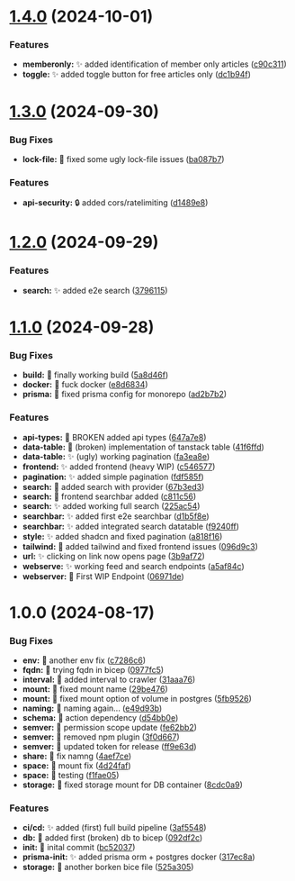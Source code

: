 # [1.4.0](https://github.com/Err0r51/icewar/compare/v1.3.0...v1.4.0) (2024-10-01)


### Features

* **memberonly:** :sparkles:  added identification of member only articles ([c90c311](https://github.com/Err0r51/icewar/commit/c90c311302a9d40d2c94b4a6722924ed97ed75fe))
* **toggle:** :sparkles:  added toggle button for free articles only ([dc1b94f](https://github.com/Err0r51/icewar/commit/dc1b94fd7fba7b1ad44728ff13c6ecf47a66176f))

# [1.3.0](https://github.com/Err0r51/icewar/compare/v1.2.0...v1.3.0) (2024-09-30)


### Bug Fixes

* **lock-file:** :wrench:  fixed some ugly lock-file issues ([ba087b7](https://github.com/Err0r51/icewar/commit/ba087b74070916b26a2a9f1ed94093757965892d))


### Features

* **api-security:** :lock:  added cors/ratelimiting ([d1489e8](https://github.com/Err0r51/icewar/commit/d1489e8f4dede72d70679f90da86f15e19b275e9))

# [1.2.0](https://github.com/Err0r51/icewar/compare/v1.1.0...v1.2.0) (2024-09-29)


### Features

* **search:** :sparkles:  added e2e search ([3796115](https://github.com/Err0r51/icewar/commit/37961156296c2fa4e9a3c86d6b6c4ad0a6741d64))

# [1.1.0](https://github.com/Err0r51/icewar/compare/v1.0.0...v1.1.0) (2024-09-28)


### Bug Fixes

* **build:** :green_heart:  finally working build ([5a8d46f](https://github.com/Err0r51/icewar/commit/5a8d46ff539ed3aa68f4c0920588655ae482250a))
* **docker:** :poop:  fuck docker ([e8d6834](https://github.com/Err0r51/icewar/commit/e8d68346d4541800bf71d5a1e932fe54259d3b58))
* **prisma:** :bug:  fixed prisma config for monorepo ([ad2b7b2](https://github.com/Err0r51/icewar/commit/ad2b7b262476354b1f1d9be22c9d27a5461d301e))


### Features

* **api-types:** :construction:  BROKEN added api types ([647a7e8](https://github.com/Err0r51/icewar/commit/647a7e8d18e6ce38d6ecb2b53a7141b1194e4e1a))
* **data-table:** :construction:  (broken) implementation of tanstack table ([41f6ffd](https://github.com/Err0r51/icewar/commit/41f6ffd3efa706c70589e3291f63bc08dcaab1b1))
* **data-table\:** :sparkles:  (ugly) working pagination ([fa3ea8e](https://github.com/Err0r51/icewar/commit/fa3ea8e8b818e6ff30c280a07f5a388306041f8c))
* **frontend:** :sparkles:  added frontend (heavy WIP) ([c546577](https://github.com/Err0r51/icewar/commit/c546577a9cb0b7df17cef9151c3b69df03510794))
* **pagination:** :sparkles:  added simple pagination ([fdf585f](https://github.com/Err0r51/icewar/commit/fdf585f1e95d7da8a4a4751af6adc711497a053f))
* **search:** :construction:  added search with provider ([67b3ed3](https://github.com/Err0r51/icewar/commit/67b3ed34980a556fd4103a05472ba0166f62fb7e))
* **search:** :construction:  frontend searchbar added ([c811c56](https://github.com/Err0r51/icewar/commit/c811c565a491f9f88510bfaff46a7d4e1656a62b))
* **search:** :sparkles:  added working full search ([225ac54](https://github.com/Err0r51/icewar/commit/225ac540cbd57aeb32a60895f2f9f10afa050469))
* **searchbar:** :sparkles:  added first e2e searchbar ([d1b5f8e](https://github.com/Err0r51/icewar/commit/d1b5f8e3f922d511cbd43a2ee8e8936450dcbae5))
* **searchbar:** :sparkles:  added integrated search datatable ([f9240ff](https://github.com/Err0r51/icewar/commit/f9240ffda84951b6380a7e2d96aa20ac3255944d))
* **style:** :sparkles:  added shadcn and fixed pagination ([a818f16](https://github.com/Err0r51/icewar/commit/a818f1698210161d35e5b3977f155b8845154784))
* **tailwind:** :lipstick:  added tailwind and fixed frontend issues ([096d9c3](https://github.com/Err0r51/icewar/commit/096d9c3029015b6fdf4b0953e613ca2614ec3adc))
* **url:** :sparkles:  clicking on link now opens page ([3b9af72](https://github.com/Err0r51/icewar/commit/3b9af722c07da6c60ecebd906b8b70f6ec65967c))
* **webserve:** :sparkles:  working feed and search endpoints ([a5af84c](https://github.com/Err0r51/icewar/commit/a5af84ca9149e650bbcf17e644ef3f671651e6cc))
* **webserver:** :construction:  First WIP Endpoint ([06971de](https://github.com/Err0r51/icewar/commit/06971dec90aeed5dc51ca32edc494b4c06412313))

# 1.0.0 (2024-08-17)


### Bug Fixes

* **env:** :green_heart:  another env fix ([c7286c6](https://github.com/Err0r51/icewar/commit/c7286c685c72495588f7df4ad591797988c8d821))
* **fqdn:** :green_heart:  trying fqdn in bicep ([0977fc5](https://github.com/Err0r51/icewar/commit/0977fc59c9236b19d94ff325d05a46050a31d8a9))
* **interval:** :construction:  added interval to crawler ([31aaa76](https://github.com/Err0r51/icewar/commit/31aaa76bb46de3429bcb3baf18203c89434fb8da))
* **mount:** :green_heart:  fixed mount name ([29be476](https://github.com/Err0r51/icewar/commit/29be476a2968f3dd0dc8db304a41b3dd1ac51cfa))
* **mount:** :green_heart:  fixed mount option of volume in postgres ([5fb9526](https://github.com/Err0r51/icewar/commit/5fb952614443cf33ec4848b5efc720e9ae394532))
* **naming:** :green_heart:  naming again... ([e49d93b](https://github.com/Err0r51/icewar/commit/e49d93bfe7bfdbc50b0354e02962975d79b660dc))
* **schema:** :green_heart:  action dependency ([d54bb0e](https://github.com/Err0r51/icewar/commit/d54bb0e7ea6ed7a373af34bbb3eb9afc4e68e6e4))
* **semver:** :green_heart:  permission scope update ([fe62bb2](https://github.com/Err0r51/icewar/commit/fe62bb2b38e397c1423f9667ce1ffb26232afb1e))
* **semver:** :green_heart:  removed npm plugin ([3f0d667](https://github.com/Err0r51/icewar/commit/3f0d66738b7f3fb6342d155aa1ec419f862cf990))
* **semver:** :green_heart:  updated token for release ([ff9e63d](https://github.com/Err0r51/icewar/commit/ff9e63d650c93cd722dff0e80e84db336ee3ac69))
* **share:** :green_heart:  fix namng ([4aef7ce](https://github.com/Err0r51/icewar/commit/4aef7ce1169ad9bbe7d80e6af0e46aeae22f4563))
* **space:** :green_heart:  mount fix ([4d24faf](https://github.com/Err0r51/icewar/commit/4d24faffa47132e4737dd76e084d4ee3a7b21648))
* **space:** :green_heart:  testing ([f1fae05](https://github.com/Err0r51/icewar/commit/f1fae05a9209db98db68793e6df0d485c490ef7e))
* **storage:** :green_heart:  fixed storage mount for DB container ([8cdc0a9](https://github.com/Err0r51/icewar/commit/8cdc0a949d255b70a8e7b7acccb0a90efd9b62e4))


### Features

* **ci/cd:** :sparkles:  added (first) full build pipeline ([3af5548](https://github.com/Err0r51/icewar/commit/3af5548a7f0e1e8df7cfc6cdf09a6806751e3678))
* **db:** :construction:  added first (broken) db to bicep ([092df2c](https://github.com/Err0r51/icewar/commit/092df2c9a724195da6ba17cffa73e574e767300f))
* **init:** :tada:  inital commit ([bc52037](https://github.com/Err0r51/icewar/commit/bc520376115c37f1acfdd464ee6a687a38c57056))
* **prisma-init:** :sparkles:  added prisma orm + postgres docker ([317ec8a](https://github.com/Err0r51/icewar/commit/317ec8a95b8675fc5ffe9f00f802d79f39d2256e))
* **storage:** :construction:  another borken bice file ([525a305](https://github.com/Err0r51/icewar/commit/525a305be870cc602b8e45a9f42f791a1dd1820b))

